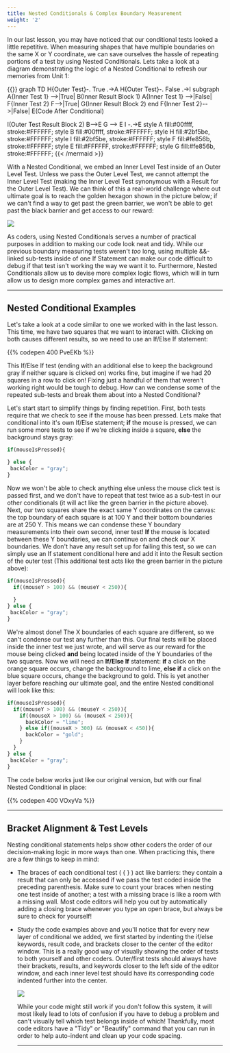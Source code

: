 ```yaml
---
title: Nested Conditionals & Complex Boundary Measurement
weight: '2'
---
```

In our last lesson, you may have noticed that our conditional tests looked a little repetitive. When measuring shapes that have multiple boundaries on the same X or Y coordinate, we can save ourselves the hassle of repeating portions of a test by using Nested Conditionals. Lets take a look at a diagram demonstrating the logic of a Nested Conditional to refresh our memories from Unit 1:

{{<mermaid align="center">}}
graph TD
H{Outer Test}-. True .->A
H{Outer Test}-. False .->I
subgraph 
A{Inner Test 1} -->|True| B(Inner Result Block 1)
A{Inner Test 1} -->|False| F{Inner Test 2}
F-->|True| G(Inner Result Block 2)
end
F{Inner Test 2}-->|False| E(Code After Conditional)

I(Outer Test Result Block 2)
B-->E
G --> E
I -.->E
style A fill:#00ffff, stroke:#FFFFFF;
style B fill:#00ffff, stroke:#FFFFFF;
style H fill:#2bf5be, stroke:#FFFFFF;
style I fill:#2bf5be, stroke:#FFFFFF;
style F fill:#fe856b, stroke:#FFFFFF;
style E fill:#FFFFFF, stroke:#FFFFFF;
style G fill:#fe856b, stroke:#FFFFFF;
{{< /mermaid >}}

With a Nested Conditional, we embed an Inner Level Test inside of an Outer Level Test. Unless we pass the Outer Level Test, we cannot attempt the Inner Level Test (making the Inner Level Test synonymous with a Result for the Outer Level Test). We can think of this a real-world challenge where out ultimate goal is to reach the golden hexagon shown in the picture below; if we can't find a way to get past the green barrier, we won't be able to get past the black barrier and get access to our reward:

![](/images/uploads/nested_test_explanation.png)

As coders, using Nested Conditionals serves a number of practical purposes in addition to making our code look neat and tidy. While our previous boundary measuring tests weren't _too_ long, using multiple &&-linked sub-tests inside of one If Statement can make our code difficult to debug if that test isn't working the way we want it to. Furthermore, Nested Conditionals allow us to devise more complex logic flows, which will in turn allow us to design more complex  games and interactive art.

---

## Nested Conditional Examples

Let's take a look at a code similar to one we worked with in the last lesson. This time, we have two squares that we want to interact with. Clicking on both causes different results, so we need to use an If/Else If statement: 

{{% codepen 400 PveEKb %}}

This If/Else If test (ending with an additional else to keep the background gray if neither square is clicked on) works fine, but imagine if we had 20 squares in a row to click on! Fixing just a handful of them that weren't working right would be tough to debug. How can we condense some of the repeated sub-tests and break them about into a Nested Conditional?

Let's start start to simplify things by finding repetition. First, both tests require that we check to see if the mouse has been pressed. Lets make that conditional into it's own If/Else statement; **if** the mouse is pressed, we can run some more tests to see if we're clicking inside a square, **else** the background stays gray:

```javascript
if(mouseIsPressed){

} else {
 backColor = "gray";
}
```

Now we won't be able to check anything else unless the mouse click test is passed first, and we don't have to repeat that test twice as a sub-test in our other conditionals (it will act like the green barrier in the picture above). Next, our two squares share the exact same Y coordinates on the canvas: the top boundary of each square is at 100 Y and their bottom boundaries are at 250 Y. This means we can condense these Y boundary measurements into their own second, inner test! **If** the mouse is located between these Y boundaries, we can continue on and check our X boundaries. We don't have any result set up for failing this test, so we can simply use an If statement conditional here and add it into the Result section of the outer test (This additional test acts like the green barrier in the picture above):

```javascript
if(mouseIsPressed){     
  if((mouseY > 100) && (mouseY < 250)){ 
              
  }
} else {
 backColor = "gray";
}
```

 We're almost done! The X boundaries of each square are different, so we can't condense our test any further than this. Our final tests will be placed inside the inner test we just wrote, and will serve as our reward for the mouse being clicked **and** being located inside of the Y boundaries of the two squares. Now we will need an **If/Else If** statement: **if** a click on the orange square occurs, change the background to lime, **else if** a click on the blue square occurs, change the background to gold. This is yet another layer before reaching our ultimate goal, and the entire Nested conditional will look like this:

```javascript
if(mouseIsPressed){     
  if((mouseY > 100) && (mouseY < 250)){ 
    if((mouseX > 100) && (mouseX < 250)){      
      backColor = "lime";
    } else if((mouseX > 300) && (mouseX < 450)){      
      backColor = "gold";    
    }  
  }
} else {
 backColor = "gray";
}
```

The code below works just like our original version, but with our final Nested Conditional in place:

{{% codepen 400 VOxyVa %}}

---

## Bracket Alignment & Test Levels

Nesting conditional statements helps show other coders the order of our decision-making logic in more ways than one. When practicing this, there are a few things to keep in mind:

* The braces of each conditional test ( { } ) act like barriers: they contain a result that can only be accessed if we pass the test coded inside the preceding parenthesis. Make sure to count your braces when nesting one test inside of another; a test with a missing brace is like a room with a missing wall. Most code editors will help you out by automatically adding a closing brace whenever you type an open brace, but always be sure to check for yourself!
* Study the code examples above and you'll notice that for every new layer of conditional we added, we first started by indenting the if/else keywords, result code, and brackets closer to the center of the editor window. This is a really good way of visually showing the order of tests to both yourself and other coders. Outer/first tests should always have their brackets, results, and keywords closer to the left side of the editor window, and each inner level test should have its corresponding code indented further into the center.

  ![](/images/uploads/test_indent_picture.png)
  
  While your code might still work if you don't follow this system, it will most likely lead to lots of confusion if you have to debug a problem and can't visually tell which test belongs inside of which! Thankfully, most code editors have a "Tidy" or "Beautify" command that you can run in order to help auto-indent and clean up your code spacing.

  ---
